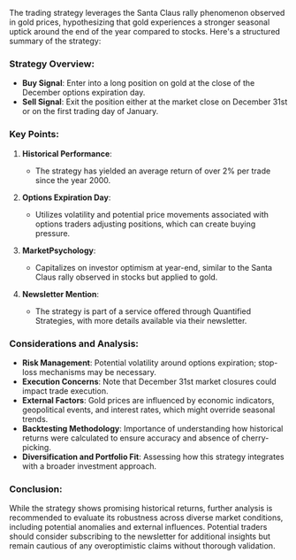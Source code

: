 The trading strategy leverages the Santa Claus rally phenomenon observed in gold prices, hypothesizing that gold experiences a stronger seasonal uptick around the end of the year compared to stocks. Here's a structured summary of the strategy:

### Strategy Overview:
- **Buy Signal**: Enter into a long position on gold at the close of the December options expiration day.
- **Sell Signal**: Exit the position either at the market close on December 31st or on the first trading day of January.

### Key Points:
1. **Historical Performance**:
   - The strategy has yielded an average return of over 2% per trade since the year 2000.
   
2. **Options Expiration Day**:
   - Utilizes volatility and potential price movements associated with options traders adjusting positions, which can create buying pressure.

3. **MarketPsychology**:
   - Capitalizes on investor optimism at year-end, similar to the Santa Claus rally observed in stocks but applied to gold.
   
4. **Newsletter Mention**:
   - The strategy is part of a service offered through Quantified Strategies, with more details available via their newsletter.

### Considerations and Analysis:

- **Risk Management**: Potential volatility around options expiration; stop-loss mechanisms may be necessary.
- **Execution Concerns**: Note that December 31st market closures could impact trade execution.
- **External Factors**: Gold prices are influenced by economic indicators, geopolitical events, and interest rates, which might override seasonal trends.
- **Backtesting Methodology**: Importance of understanding how historical returns were calculated to ensure accuracy and absence of cherry-picking.
- **Diversification and Portfolio Fit**: Assessing how this strategy integrates with a broader investment approach.

### Conclusion:

While the strategy shows promising historical returns, further analysis is recommended to evaluate its robustness across diverse market conditions, including potential anomalies and external influences. Potential traders should consider subscribing to the newsletter for additional insights but remain cautious of any overoptimistic claims without thorough validation.
